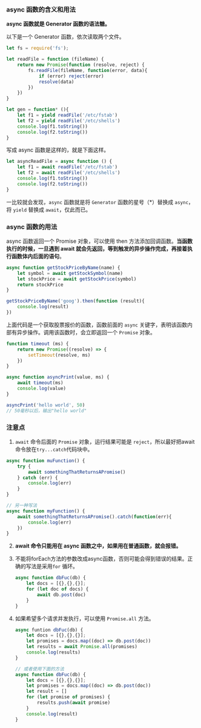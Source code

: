 ### async 函数的含义和用法

**async 函数就是 Generator 函数的语法糖。**

以下是一个 Generator 函数，依次读取两个文件。

```js
let fs = require('fs');

let readFile = function (fileName) {
    return new Promise(function (resolve, reject) {
        fs.readFile(fileName, function(error, data){
            if (error) reject(error)
            resolve(data)
        })
    })
}

let gen = function* (){
    let f1 = yield readFile('/etc/fstab')
    let f2 = yield readFile('/etc/shells')
    console.log(f1.toString())
    console.log(f2.toString())
}
```

写成 async 函数是这样的，就是下面这样。

```js
let asyncReadFile = async function () {
    let f1 = await readFile('/etc/fstab')
    let f2 = await readFile('/etc/shells')
    console.log(f1.toString())
    console.log(f2.toString())
}
```

一比较就会发现，`async` 函数就是将 `Generator` 函数的星号（*）替换成 `async`，将 `yield` 替换成 `await`，仅此而已。

### async 函数的用法

async 函数返回一个 Promise 对象，可以使用 then 方法添加回调函数。**当函数执行的时候，一旦遇到 await 就会先返回，等到触发的异步操作完成，再接着执行函数体内后面的语句**。

```js
async function getStockPriceByName(name) {
    let symbol = await getStockSymbol(name)
    let stockPrice = await getStockPrice(symbol)
    return stockPrice
}

getStockPriceByName('goog').then(function (result){
    console.log(result)
})
```

上面代码是一个获取股票报价的函数，函数前面的 `async` 关键字，表明该函数内部有异步操作。调用该函数时，会立即返回一个 `Promise` 对象。

```js
function timeout (ms) {
    return new Promise((resolve) => {
        setTimeout(resolve, ms)
    })
}

async function asyncPrint(value, ms) {
    await timeout(ms)
    console.log(value)
}

asyncPrint('hello world', 50)
// 50毫秒以后，输出"hello world"
```

### 注意点

1. `await` 命令后面的 `Promise` 对象，运行结果可能是 `reject`，所以最好把await命令放在`try...catch`代码块中。

```js
async function muFunction() {
    try {
        await somethingThatReturnsAPromise()
    } catch (err) {
        console.log(err)
    }
}

// 另一种写法
async function myFunction() {
    await somethingThatReturnsAPromise().catch(function(err){
        console.log(err)
    })
}
```

2. **await 命令只能用在 async 函数之中，如果用在普通函数，就会报错。**

3. 不能将forEach方法的参数改成async函数，否则可能会得到错误的结果。正确的写法是采用`for` 循环。

   ```js
   async function dbFuc(db) {
       let docs = [{},{},{}];
       for (let doc of docs) {
           await db.post(doc)
       }
   }
   ```

4. 如果希望多个请求并发执行，可以使用 `Promise.all` 方法。

   ```js
   async funtion dbFuc(db) {
       let docs = [{},{},{}];
       let promises = docs.map((doc) => db.post(doc))
       let results = await Promise.all(promises)
       console.log(results)
   }
   
   // 或者使用下面的方法
   async function dbFuc(db) {
       let docs = [{},{},{}];
       let promises = docs.map((doc) => db.post(doc))
       let result = []
       for (let promise of promises) {
           results.push(await promise)
       }
       console.log(result)
   }
   ```

   